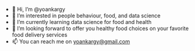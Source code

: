 - 👋 Hi, I’m @yoankargy
- 👀 I’m interested in people behaviour, food, and data science
- 🌱 I’m currently learning data science for food and health
- 💞️ I’m looking forward to offer you healthy food choices on your favorite food delivery services
- 📫 You can reach me on yoankargy@gmail.com

<!---
yoankargy/yoankargy is a ✨ special ✨ repository because its `README.md` (this file) appears on your GitHub profile.
You can click the Preview link to take a look at your changes.
--->
